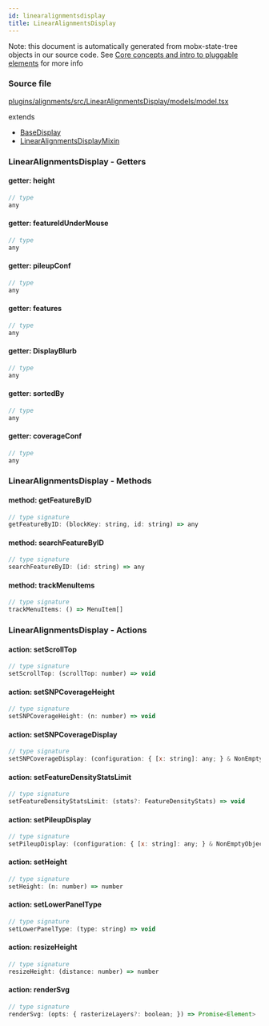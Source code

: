 ```yaml
---
id: linearalignmentsdisplay
title: LinearAlignmentsDisplay
---
```


Note: this document is automatically generated from mobx-state-tree objects in
our source code. See
[Core concepts and intro to pluggable elements](/docs/developer_guide/) for more
info

### Source file

[plugins/alignments/src/LinearAlignmentsDisplay/models/model.tsx](https://github.com/GMOD/jbrowse-components/blob/main/plugins/alignments/src/LinearAlignmentsDisplay/models/model.tsx)

extends

- [BaseDisplay](../basedisplay)
- [LinearAlignmentsDisplayMixin](../linearalignmentsdisplaymixin)

### LinearAlignmentsDisplay - Getters

#### getter: height

```js
// type
any
```

#### getter: featureIdUnderMouse

```js
// type
any
```

#### getter: pileupConf

```js
// type
any
```

#### getter: features

```js
// type
any
```

#### getter: DisplayBlurb

```js
// type
any
```

#### getter: sortedBy

```js
// type
any
```

#### getter: coverageConf

```js
// type
any
```

### LinearAlignmentsDisplay - Methods

#### method: getFeatureByID

```js
// type signature
getFeatureByID: (blockKey: string, id: string) => any
```

#### method: searchFeatureByID

```js
// type signature
searchFeatureByID: (id: string) => any
```

#### method: trackMenuItems

```js
// type signature
trackMenuItems: () => MenuItem[]
```

### LinearAlignmentsDisplay - Actions

#### action: setScrollTop

```js
// type signature
setScrollTop: (scrollTop: number) => void
```

#### action: setSNPCoverageHeight

```js
// type signature
setSNPCoverageHeight: (n: number) => void
```

#### action: setSNPCoverageDisplay

```js
// type signature
setSNPCoverageDisplay: (configuration: { [x: string]: any; } & NonEmptyObject & { setSubschema(slotName: string, data: unknown): any; } & IStateTreeNode<AnyConfigurationSchemaType>) => void
```

#### action: setFeatureDensityStatsLimit

```js
// type signature
setFeatureDensityStatsLimit: (stats?: FeatureDensityStats) => void
```

#### action: setPileupDisplay

```js
// type signature
setPileupDisplay: (configuration: { [x: string]: any; } & NonEmptyObject & { setSubschema(slotName: string, data: unknown): any; } & IStateTreeNode<AnyConfigurationSchemaType>) => void
```

#### action: setHeight

```js
// type signature
setHeight: (n: number) => number
```

#### action: setLowerPanelType

```js
// type signature
setLowerPanelType: (type: string) => void
```

#### action: resizeHeight

```js
// type signature
resizeHeight: (distance: number) => number
```

#### action: renderSvg

```js
// type signature
renderSvg: (opts: { rasterizeLayers?: boolean; }) => Promise<Element>
```
